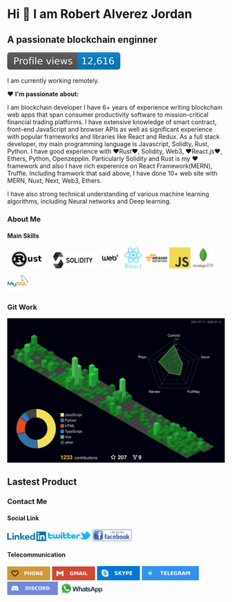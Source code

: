 # Hi 👋 I am Robert Alverez Jordan
## A passionate blockchain enginner
![profile views](./doc/profileview.svg)

I am currently working remotely.

❤️ **I'm passionate about:**

I am blockchain developer
 I have 6+ years of experience writing blockchain web apps that span consumer productivity software to mission-critical financial trading platforms. I have extensive knowledge of smart contract, front-end JavaScript and browser APIs as well as significant experience with popular frameworks and libraries like React and Redux. As a full stack developer, my main programming language is Javascript, Solidty, Rust, Python. I have good experience with ❤️Rust❤️, Solidity, Web3, ❤️React.js❤️, Ethers, Python, Openzepplin. Particularly Solidity and Rust is my ❤️ framework and also I have rich experenice on React Framework(MERN), Truffle. Including framwork that said above, I have done 10+ web site with MERN, Nuxt, Next, Web3, Ethers.

I have also strong technical understanding of various machine learning algorithms, including Neural networks and Deep learning.

### About Me
#### Main Skills

<img src='./doc/rust.png' width='90'>
<img src='./doc/solidity.png' width='115'>
<img src='./doc/web3.webp' width='50'>
<img src='./doc/react.svg' width='50'>
<img src='./doc/aws.svg' width='50'>
<img src='./doc/js.svg' width='50'>
<img src='./doc/mongodb.svg' width='50'>
<img src='./doc/mysql.svg' width='50'>

### Git Work
![Review](./doc/review.svg)

## Lastest Product


### Contact Me
#### Social Link
<img src='./doc/linkedin.png' width='90' title='+12098134202'>
<img src='./doc/twitter.png' width='100' title='+12098134202'>
<img src='./doc/facebook.jpeg' width='90' title='+12098134202'>


#### Telecommunication
<img src='./doc/phone.svg' width='100' title='+12098134202'>
<img src='./doc/mail.svg' width='100' title='jordanrobert443@gmail.com'>
<img src='./doc/skype.svg' width='100' title='live:.cid.fd8ced07bdabb2c3'>
<img src='./doc/telegram.svg' width='132' title='goldenstar11111'>
<img src='./doc/discord.svg' width='118' title='CryptoSuper#4847'>
<img src='./doc/whatsapp.png' width='100' title='+12098134202'>


<!--
**goldenstar111/goldenstar111** is a ✨ _special_ ✨ repository because its `README.md` (this file) appears on your GitHub profile.

Here are some ideas to get you started:

- 🔭 I’m currently working on ...
- 🌱 I’m currently learning ...
- 👯 I’m looking to collaborate on ...
- 🤔 I’m looking for help with ...
- 💬 Ask me about ...
- 📫 How to reach me: ...
- 😄 Pronouns: ...
- ⚡ Fun fact: ...
-->
